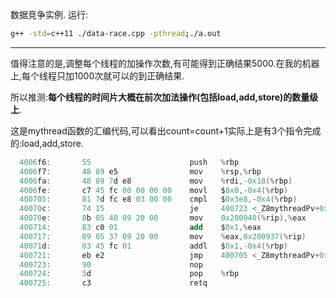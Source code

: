 数据竞争实例.
运行:
```bash
g++ -std=c++11 ./data-race.cpp -pthread;./a.out 
```
----------------------------------------

值得注意的是,调整每个线程的加操作次数,有可能得到正确结果5000.在我的机器上,每个线程只加1000次就可以的到正确结果.

所以推测:**每个线程的时间片大概在前次加法操作(包括load,add,store)的数量级上**.

这是mythread函数的汇编代码,可以看出count=count+1实际上是有3个指令完成的:load,add,store.

```as
  4006f6:       55                      push   %rbp
  4006f7:       48 89 e5                mov    %rsp,%rbp
  4006fa:       48 89 7d e8             mov    %rdi,-0x18(%rbp)
  4006fe:       c7 45 fc 00 00 00 00    movl   $0x0,-0x4(%rbp)
  400705:       81 7d fc e8 03 00 00    cmpl   $0x3e8,-0x4(%rbp)
  40070c:       74 15                   je     400723 <_Z8mythreadPv+0x2d>
  40070e:       8b 05 40 09 20 00       mov    0x200940(%rip),%eax        # 601054 <x>
  400714:       83 c0 01                add    $0x1,%eax
  400717:       89 05 37 09 20 00       mov    %eax,0x200937(%rip)        # 601054 <x>
  40071d:       83 45 fc 01             addl   $0x1,-0x4(%rbp)
  400721:       eb e2                   jmp    400705 <_Z8mythreadPv+0xf>
  400723:       90                      nop
  400724:       5d                      pop    %rbp
  400725:       c3                      retq   
```